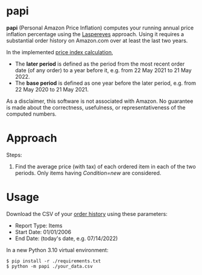 # papi
**papi** (Personal Amazon Price Inflation) computes your running annual price inflation percentage using the [Laspereyes](https://en.wikipedia.org/w/index.php?title=List_of_price_index_formulas&oldid=1077502962#Laspeyres) approach. Using it requires a substantial order history on Amazon.com over at least the last two years.

In the implemented [price index calculation](https://en.wikipedia.org/w/index.php?title=Price_index&oldid=1062591479#Formal_calculation),
* The **later period** is defined as the period from the most recent order date (of any order) to a year before it, e.g. from 22 May 2021 to 21 May 2022.
* The **base period** is defined as one year before the later period, e.g. from 22 May 2020 to 21 May 2021.

As a disclaimer, this software is not associated with Amazon. No guarantee is made about the correctness, usefulness, or representativeness of the computed numbers.

# Approach
Steps:
1. Find the average price (with tax) of each ordered item in each of the two periods. Only items having *Condition=new* are considered.

# Usage

Download the CSV of your [order history](https://www.amazon.com/b2b/reports) using these parameters:
- Report Type: Items
- Start Date: 01/01/2006
- End Date: (today's date, e.g. 07/14/2022)

In a new Python 3.10 virtual environment:
```shell
$ pip install -r ./requirements.txt
$ python -m papi ./your_data.csv
```